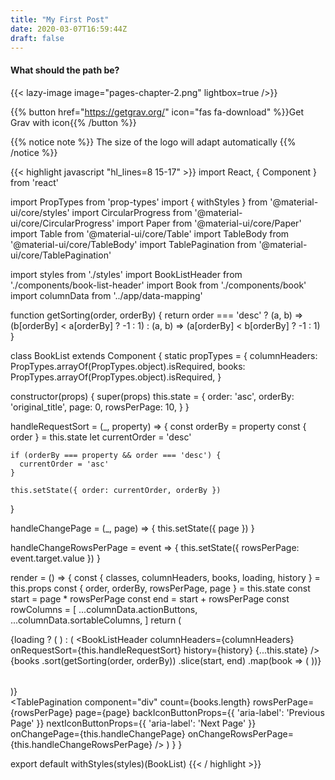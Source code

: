 ```yaml
---
title: "My First Post"
date: 2020-03-07T16:59:44Z
draft: false
---
```



#### What should the path be?

{{< lazy-image image="pages-chapter-2.png" lightbox=true />}}

{{% button href="https://getgrav.org/" icon="fas fa-download" %}}Get Grav with icon{{% /button %}}

{{% notice note %}}
The size of the logo will adapt automatically
{{% /notice %}}


{{< highlight javascript "hl_lines=8 15-17" >}}
import React, { Component } from 'react'

import PropTypes from 'prop-types'
import { withStyles } from '@material-ui/core/styles'
import CircularProgress from '@material-ui/core/CircularProgress'
import Paper from '@material-ui/core/Paper'
import Table from '@material-ui/core/Table'
import TableBody from '@material-ui/core/TableBody'
import TablePagination from '@material-ui/core/TablePagination'

import styles from './styles'
import BookListHeader from './components/book-list-header'
import Book from './components/book'
import columnData from '../app/data-mapping'

function getSorting(order, orderBy) {
  return order === 'desc'
    ? (a, b) => (b[orderBy] < a[orderBy] ? -1 : 1)
    : (a, b) => (a[orderBy] < b[orderBy] ? -1 : 1)
}

class BookList extends Component {
  static propTypes = {
    columnHeaders: PropTypes.arrayOf(PropTypes.object).isRequired,
    books: PropTypes.arrayOf(PropTypes.object).isRequired,
  }

  constructor(props) {
    super(props)
    this.state = {
      order: 'asc',
      orderBy: 'original_title',
      page: 0,
      rowsPerPage: 10,
    }
  }

  handleRequestSort = (_, property) => {
    const orderBy = property
    const { order } = this.state
    let currentOrder = 'desc'

    if (orderBy === property && order === 'desc') {
      currentOrder = 'asc'
    }

    this.setState({ order: currentOrder, orderBy })
  }

  handleChangePage = (_, page) => {
    this.setState({ page })
  }

  handleChangeRowsPerPage = event => {
    this.setState({ rowsPerPage: event.target.value })
  }

  render = () => {
    const { classes, columnHeaders, books, loading, history } = this.props
    const { order, orderBy, rowsPerPage, page } = this.state
    const start = page * rowsPerPage
    const end = start + rowsPerPage
    const rowColumns = [
      ...columnData.actionButtons,
      ...columnData.sortableColumns,
    ]
    return (
      <Paper className={classes.root}>
        <div className={classes.tableWrapper}>
          {loading ? (
            <CircularProgress className={classes.loader} />
          ) : (
            <Table className={classes.table} aria-labelledby="tableTitle">
              <BookListHeader
                columnHeaders={columnHeaders}
                onRequestSort={this.handleRequestSort}
                history={history}
                {...this.state}
              />
              <TableBody>
                {books
                  .sort(getSorting(order, orderBy))
                  .slice(start, end)
                  .map(book => (
                    <Book
                      key={book.id}
                      book={book}
                      typesMapping={rowColumns}
                      history={history}
                    />
                  ))}
              </TableBody>
            </Table>
          )}
        </div>
        <TablePagination
          component="div"
          count={books.length}
          rowsPerPage={rowsPerPage}
          page={page}
          backIconButtonProps={{ 'aria-label': 'Previous Page' }}
          nextIconButtonProps={{ 'aria-label': 'Next Page' }}
          onChangePage={this.handleChangePage}
          onChangeRowsPerPage={this.handleChangeRowsPerPage}
        />
      </Paper>
    )
  }
}

export default withStyles(styles)(BookList)
{{< / highlight >}}

